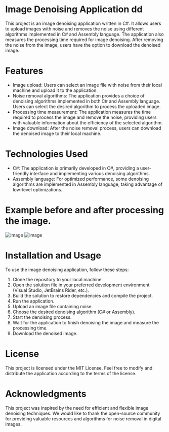 # Image Denoising Application dd
This project is an image denoising application written in C#. It allows users to upload images with noise and removes the noise using different algorithms implemented in C# and Assembly language. The application also measures the processing time required for image denoising. After removing the noise from the image, users have the option to download the denoised image.

# Features
- Image upload: Users can select an image file with noise from their local machine and upload it to the application.
- Noise removal algorithms: The application provides a choice of denoising algorithms implemented in both C# and Assembly language. Users can select the desired algorithm to process the uploaded image.
- Processing time measurement: The application measures the time required to process the image and remove the noise, providing users with valuable information about the efficiency of the selected algorithm.
- Image download: After the noise removal process, users can download the denoised image to their local machine.

# Technologies Used
- C#: The application is primarily developed in C#, providing a user-friendly interface and implementing various denoising algorithms.
- Assembly language: For optimized performance, some denoising algorithms are implemented in Assembly language, taking advantage of low-level optimizations.

# Example before and after processing the image.
 ![image](https://github.com/jakubmichaluszek/Image-Processing-App/assets/72355148/ab20caf9-af97-4c9f-9524-911458e54893)
 ![image](https://github.com/jakubmichaluszek/Image-Processing-App/assets/72355148/bf0216ed-397a-479b-a056-ed80fc0e2a36)


# Installation and Usage
To use the image denoising application, follow these steps:
1. Clone the repository to your local machine.
2. Open the solution file in your preferred development environment (Visual Studio, JetBrains Rider, etc.).
3. Build the solution to restore dependencies and compile the project.
4. Run the application.
5. Upload an image file containing noise.
6. Choose the desired denoising algorithm (C# or Assembly).
7. Start the denoising process.
8. Wait for the application to finish denoising the image and measure the processing time.
9. Download the denoised image.

# License
This project is licensed under the MIT License. Feel free to modify and distribute the application according to the terms of the license.

# Acknowledgments
This project was inspired by the need for efficient and flexible image denoising techniques. We would like to thank the open-source community for providing valuable resources and algorithms for noise removal in digital images.
